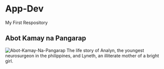 # App-Dev
My First Respository 
## Abot Kamay na Pangarap
![Abot-Kamay-Na-Pangarap](https://aphrodite.gmanetwork.com/entertainment/articles/900_675_Main_Image01_0905_-20220905094821.jpg)
The life story of Analyn, the youngest neurosurgeon in the philippines, and Lyneth, an illiterate mother of a bright girl.
